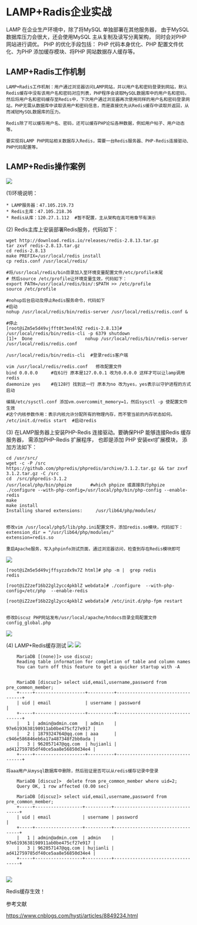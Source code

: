 # LAMP+Radis企业实战

LAMP 在企业生产环境中，除了将MySQL 单独部署在其他服务器， 由于MySQL 数据库压力会很大，还会使用MySQL 主从复制及读写分离架构， 同时会对PHP 网站进行调优。
PHP 的优化手段包括： PHP 代码本身优化、PHP 配置文件优化、为PHP 添加缓存模块、将PHP 网站数据存人缓存等。


## LAMP+Radis工作机制
```
LAMP+Radis工作机制：用户通过浏览器访问LAMP网站，并以用户名和密码登录到网站，默认Redis缓存中没有该用户名和密码对应列表，PHP程序会读取MySQL数据库中的用户名和密码，
然后将用户名和密码缓存至Redis中，下次用户通过浏览器再次使用同样的用户名和密码登录网站，PHP无需从数据库中读取该用户和密码信息，而是直接优先从Redis缓存中读取并返回，从而减轻MySQL数据库的压力。

Redis除了可以缓存用户名、密码，还可以缓存PHP论坛各种数据，例如用户帖子、用户动态等。

要实现将LAMP PHP网站相关数据存入Redis，需要一台Redis服务器、PHP-Redis连接驱动、PHP代码配置等。
```

## LAMP+Redis操作案例
![](../../img/LAMP+Redis2.png)

(1)环境说明：

```
* LAMP服务器：47.105.219.73
* Redis主库：47.105.218.36
* Redis从库：120.27.1.112  #暂不配置，主从架构在高可用章节有演示
```

(2) Redis主库上安装部署Redis服务，代码如下：

```
wget http://download.redis.io/releases/redis-2.8.13.tar.gz
tar zxvf redis-2.8.13.tar.gz 
cd redis-2.8.13
make PREFIX=/usr/local/redis install
cp redis.conf /usr/local/redis/

#将/usr/local/redis/bin目录加入至环境变量配置文件/etc/profile末尾
# 然后source /etc/profile让环境变量生效，代码如下：
export PATH=/usr/local/redis/bin/:$PATH >> /etc/profile
source /etc/profile

#nohup后台启动及停止Redis服务命令，代码如下
#启动
nohup /usr/local/redis/bin/redis-server /usr/local/redis/redis.conf &

#停止
[root@iZm5e5d49vjfft0t3en4l9Z redis-2.8.13]# /usr/local/redis/bin/redis-cli -p 6379 shutdown
[1]+  Done                    nohup /usr/local/redis/bin/redis-server /usr/local/redis/redis.conf

/usr/local/redis/bin/redis-cli  #登录redis客户端

vim /usr/local/redis/redis.conf   修改配置文件
bind 0.0.0.0     #在61行 原本是127.0.0.1 改为0.0.0.0 这样才可以让lamp调用redis
daemonize yes    #在128行 找到这一行 原本为no 改为yes，yes表示以守护进程的方式启动
 
编辑/etc/sysctl.conf 添加vm.overcommit_memory=1，然后sysctl -p 使配置文件生效 
#这个内核参数作用：表示内核允许分配所有的物理内存，而不管当前的内存状态如何。
/etc/init.d/redis start  #启动redis
``` 

(3) 在LAMP服务器上安装PHP-Redis 连接驱动。要确保PHP 能够连接Redis 缓存服务器， 需添加PHP-Redis 扩展程序， 也即是添加
PHP 安装ext扩展模块， 添加方法如下：
``` 
cd /usr/src/
wget -c -P /src https://github.com/phpredis/phpredis/archive/3.1.2.tar.gz && tar zxvf 3.1.2.tar.gz -C /src
cd  /src/phpredis-3.1.2
/usr/local/php/bin/phpize		#which phpize 或直接执行phpize
./configure --with-php-config=/usr/local/php/bin/php-config --enable-redis
make
make install
Installing shared extensions:     /usr/lib64/php/modules/


修改vim /usr/local/php5/lib/php.ini配置文件，添加redis.so模块，代码如下：
extension_dir = "/usr/lib64/php/modules/"
extension=redis.so  

重启Apache服务，写入phpinfo测试页面，通过浏览器访问，检查到存在Redis模块即可
```

![](../../img/redis_so_info.png)

```
[root@iZm5e5d49vjffsyzzdx9x7Z html]# php -m |  grep redis
redis

[root@iZ2zef16b22gl2ycc4pkblZ webdata]# ./configure  --with-php-config=/etc/php  --enable-redis 

[root@iZ2zef16b22gl2ycc4pkblZ webdata]# /etc/init.d/php-fpm restart


修改Discuz PHP网站发布/usr/local/apache/htdocs目录全局配置文件config_global.php
```

![](../../img/redis_config.png)


(4) LAMP+Redis缓存测试
![](../../img/redis_test01.png)
![](../../img/redis_mysql01.png)
```
    MariaDB [(none)]> use discuz;
    Reading table information for completion of table and column names
    You can turn off this feature to get a quicker startup with -A
    
    
    MariaDB [discuz]> select uid,email,username,password from pre_common_member;
    +-----+-------------------+----------+----------------------------------+
    | uid | email             | username | password                         |
    +-----+-------------------+----------+----------------------------------+
    |   1 | admin@admin.com   | admin    | 97e6193638198911ab0be475cf27e917 |
    |   2 | 1879324764@qq.com | aaa      | c946e586846eb6a17a487348f2bb0ada |
    |   3 | 962057147@qq.com  | hujianli | ad412759785df40ce5aa8e56850d34e4 |
    +-----+-------------------+----------+----------------------------------+

将aaa用户从mysql数据库中删除，然后验证是否可以从redis缓存记录中登录

    MariaDB [discuz]>  delete from pre_common_member where uid=2;
    Query OK, 1 row affected (0.00 sec)
    
    MariaDB [discuz]> select uid,email,username,password from pre_common_member;
    +-----+------------------+----------+----------------------------------+
    | uid | email            | username | password                         |
    +-----+------------------+----------+----------------------------------+
    |   1 | admin@admin.com  | admin    | 97e6193638198911ab0be475cf27e917 |
    |   3 | 962057147@qq.com | hujianli | ad412759785df40ce5aa8e56850d34e4 |
    +-----+------------------+----------+----------------------------------+
    
```

![](../../img/redis_mysql0002.png)

Redis缓存生效！

参考文献

https://www.cnblogs.com/hystj/articles/8849234.html